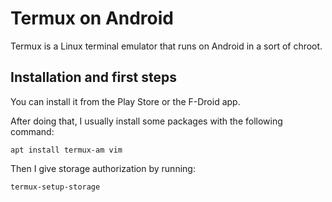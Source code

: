 # Termux on Android

Termux is a Linux terminal emulator that runs on Android in a sort of chroot.

## Installation and first steps

You can install it from the Play Store or the F-Droid app.

After doing that, I usually install some packages with the following command:

```
apt install termux-am vim
```

Then I give storage authorization by running:

```
termux-setup-storage
```
